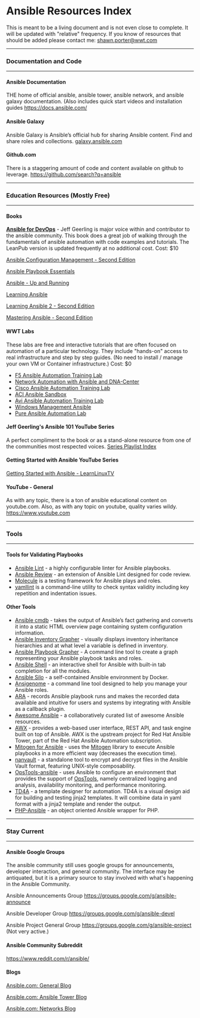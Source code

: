 # **Ansible Resources Index**
This is meant to be a living document and is not even close to complete.  It will be updated with "relative" frequency.  If you know of resources that should be added please contact me: shawn.porter@wwt.com



------

### Documentation and Code

------

#### **Ansible Documentation**

THE home of official ansible, ansible tower, ansible network, and ansible galaxy documentation.  (Also includes quick start videos and installation guides https://docs.ansible.com/



#### **Ansible Galaxy**

Ansible Galaxy is Ansible’s official hub for sharing Ansible content.  Find and share roles and collections. [galaxy.ansible.com](https://galaxy.ansible.com/home)



#### **Github.com**

There is a staggering amount of code and content available on github to leverage. https://github.com/search?q=ansible



------

### Education Resources (Mostly Free)

------

#### Books
[**Ansible for DevOps**]( https://www.ansiblefordevops.com/) - Jeff Geerling is major voice within and contributor to the ansible community.  This book does a great job of walking through the fundamentals of ansible automation with code examples and tutorials.  The LeanPub version is updated frequently at no additional cost.  Cost: $10

[Ansible Configuration Management - Second Edition](https://www.packtpub.com/networking-and-servers/ansible-configuration-management-second-edition)

[Ansible Playbook Essentials](https://www.packtpub.com/networking-and-servers/ansible-playbook-essentials)

[Ansible - Up and Running](http://shop.oreilly.com/product/0636920035626.do)

[Learning Ansible](https://www.packtpub.com/networking-and-servers/learning-ansible)

[Learning Ansible 2 - Second Edition](https://www.packtpub.com/networking-and-servers/learning-ansible-2-second-edition)

[Mastering Ansible - Second Edition](https://www.packtpub.com/networking-and-servers/mastering-ansible-second-edition)



#### **WWT Labs**

These labs are free and interactive tutorials that are often focused on automation of a particular technology.  They include "hands-on" access to real infrastructure and step by step guides.  (No need to install / manage your own VM or Container infrastructure.)  Cost: $0

- [F5 Ansible Automation Training Lab](https://www.wwt.com/lab/f5-ansible-automation-training-lab)
- [Network Automation with Ansible and DNA-Center](https://www.wwt.com/lab/network-automation-with-ansible-dna-center)
- [Cisco Ansible Automation Training Lab](https://www.wwt.com/lab/cisco-ansible-automation-training-lab)
- [ACI Ansible Sandbox](https://www.wwt.com/lab/aci-ansible-sandbox)
- [Avi Ansible Automation Training Lab](https://www.wwt.com/lab/avi-ansible-automation-training-lab)
- [Windows Management Ansible](https://www.wwt.com/lab/windows-management-ansible)
- [Pure Ansible Automation Lab](https://www.wwt.com/lab/pure-ansible-automation-lab)



#### **Jeff Geerling's Ansible 101 YouTube Series**

A perfect compliment to the book or as a stand-alone resource from one of the communities most respected voices. [Series Playlist Index](https://www.youtube.com/playlist?list=PL2_OBreMn7FqZkvMYt6ATmgC0KAGGJNAN)



#### Getting Started with Ansible YouTube Series

[Getting Started with Ansible - LearnLinuxTV](https://www.youtube.com/playlist?list=PLT98CRl2KxKEUHie1m24-wkyHpEsa4Y70)



#### YouTube - General

As with any topic, there is a ton of ansible educational content on youtube.com.   Also, as with any topic on youtube, quality varies wildy. https://www.youtube.com

------

### Tools

------

#### Tools for Validating Playbooks

- [Ansible Lint](https://docs.ansible.com/ansible-lint/index.html) - a highly configurable linter for Ansible playbooks.
- [Ansible Review](https://github.com/willthames/ansible-review) - an extension of Ansible Lint designed for code review.
- [Molecule](https://molecule.readthedocs.io/en/latest/) is a testing framework for Ansible plays and roles.
- [yamllint](https://yamllint.readthedocs.io/en/stable/) is a command-line utility to check syntax validity including key repetition and indentation issues.



#### Other Tools

- [Ansible cmdb](https://github.com/fboender/ansible-cmdb) - takes the output of Ansible’s fact gathering and converts it into a  static HTML overview page containing system configuration information.
- [Ansible Inventory Grapher](https://github.com/willthames/ansible-inventory-grapher) - visually displays inventory inheritance hierarchies and at what level a variable is defined in inventory.
- [Ansible Playbook Grapher](https://github.com/haidaraM/ansible-playbook-grapher) - A command line tool to create a graph representing your Ansible playbook tasks and roles.
- [Ansible Shell](https://github.com/dominis/ansible-shell) - an interactive shell for Ansible with built-in tab completion for all the modules.
- [Ansible Silo](https://github.com/groupon/ansible-silo) - a self-contained Ansible environment by Docker.
- [Ansigenome](https://github.com/nickjj/ansigenome) - a command line tool designed to help you manage your Ansible roles.
- [ARA](https://github.com/openstack/ara) - records Ansible playbook runs and makes the recorded data available  and intuitive for users and systems by integrating with Ansible as a  callback plugin.
- [Awesome Ansible](https://github.com/jdauphant/awesome-ansible) - a collaboratively curated list of awesome Ansible resources.
- [AWX](https://github.com/ansible/awx) - provides a web-based user interface, REST API, and task engine built  on top of Ansible. AWX is the upstream project for Red Hat Ansible  Tower, part of the Red Hat Ansible Automation subscription.
- [Mitogen for Ansible](https://mitogen.networkgenomics.com/ansible_detailed.html) - uses the [Mitogen](https://github.com/dw/mitogen/) library to execute Ansible playbooks in a more efficient way (decreases the execution time).
- [nanvault](https://github.com/marcobellaccini/nanvault) - a standalone tool to encrypt and decrypt files in the Ansible Vault format, featuring UNIX-style composability.
- [OpsTools-ansible](https://github.com/centos-opstools/opstools-ansible) - uses Ansible to configure an environment that provides the support of [OpsTools](https://wiki.centos.org/SpecialInterestGroup/OpsTools), namely centralized logging and analysis, availability monitoring, and performance monitoring.
- [TD4A](https://github.com/cidrblock/td4a) - a template designer for automation. TD4A is a visual design aid for  building and testing jinja2 templates. It will combine data in yaml  format with a jinja2 template and render the output.
- [PHP-Ansible](https://github.com/maschmann/php-ansible) - an object oriented Ansible wrapper for PHP.



------

### **Stay Current**

------

#### **Ansible Google Groups**

The ansible community still uses google groups for announcements, developer interaction, and general community.  The interface may be antiquated, but it is a primary source to stay involved with what's happening in the Ansible Community.

Ansible Announcements Group https://groups.google.com/g/ansible-announce

Ansible Developer Group https://groups.google.com/g/ansible-devel

Ansible Project General Group https://groups.google.com/g/ansible-project  (Not very active.)



#### **Ansible Community Subreddit**

https://www.reddit.com/r/ansible/



#### Blogs

[Ansible.com: General Blog](https://www.ansible.com/blog/topic/ansible)

[Ansible.com: Ansible Tower Blog](https://www.ansible.com/blog/topic/ansible-tower)

[Ansible.com: Networks Blog](https://www.ansible.com/blog/topic/networks)

